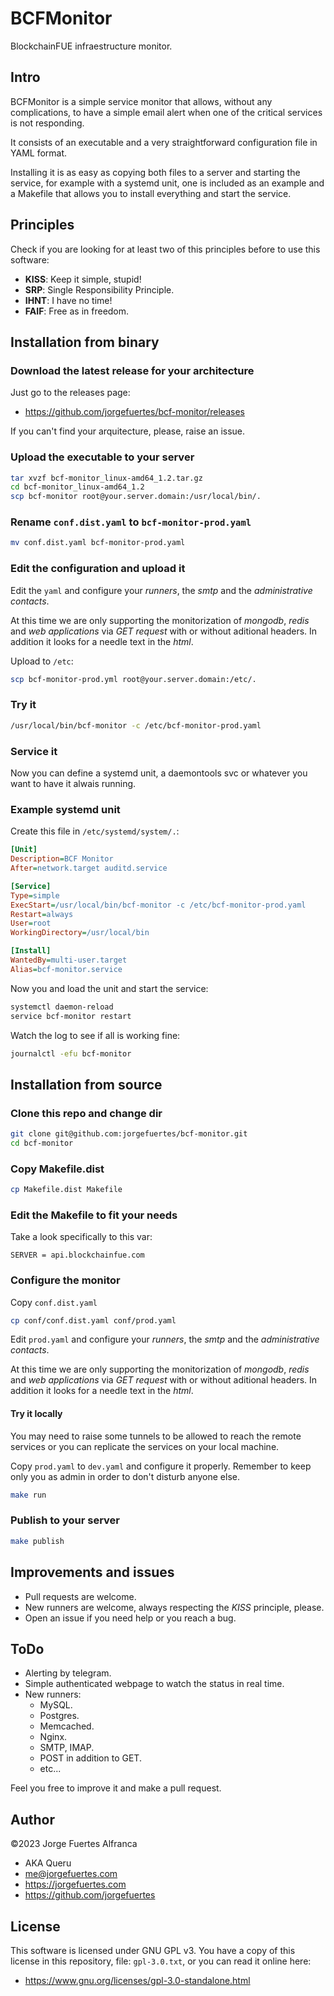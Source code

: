 # BCFMonitor

BlockchainFUE infraestructure monitor.

## Intro

BCFMonitor is a simple service monitor that allows, without any complications, to have a simple email alert when one of the critical services is not responding.

It consists of an executable and a very straightforward configuration file in YAML format.

Installing it is as easy as copying both files to a server and starting the service, for example with a systemd unit, one is included as an example and a Makefile that allows you to install everything and start the service.

## Principles

Check if you are looking for at least two of this principles before to use this software:

- **KISS**: Keep it simple, stupid!
- **SRP**: Single Responsibility Principle.
- **IHNT**: I have no time!
- **FAIF**: Free as in freedom.

## Installation from binary

### Download the latest release for your architecture

Just go to the releases page:

- <https://github.com/jorgefuertes/bcf-monitor/releases>

If you can't find your arquitecture, please, raise an issue.

### Upload the executable to your server

~~~bash
tar xvzf bcf-monitor_linux-amd64_1.2.tar.gz
cd bcf-monitor_linux-amd64_1.2
scp bcf-monitor root@your.server.domain:/usr/local/bin/.
~~~

### Rename `conf.dist.yaml` to `bcf-monitor-prod.yaml`

~~~bash
mv conf.dist.yaml bcf-monitor-prod.yaml
~~~

### Edit the configuration and upload it

Edit the `yaml` and configure your _runners_, the _smtp_ and the _administrative contacts_.

At this time we are only supporting the monitorization of _mongodb_, _redis_ and _web applications_ via _GET request_ with or without aditional headers. In addition it looks for a needle text in the _html_.

Upload to `/etc`:

~~~bash
scp bcf-monitor-prod.yml root@your.server.domain:/etc/.
~~~

### Try it

~~~bash
/usr/local/bin/bcf-monitor -c /etc/bcf-monitor-prod.yaml
~~~

### Service it

Now you can define a systemd unit, a daemontools svc or whatever you want to have it alwais running.

### Example systemd unit

Create this file in `/etc/systemd/system/.`:

~~~ini
[Unit]
Description=BCF Monitor
After=network.target auditd.service

[Service]
Type=simple
ExecStart=/usr/local/bin/bcf-monitor -c /etc/bcf-monitor-prod.yaml
Restart=always
User=root
WorkingDirectory=/usr/local/bin

[Install]
WantedBy=multi-user.target
Alias=bcf-monitor.service
~~~

Now you and load the unit and start the service:

~~~bash
systemctl daemon-reload
service bcf-monitor restart
~~~

Watch the log to see if all is working fine:

~~~bash
journalctl -efu bcf-monitor
~~~

## Installation from source

### Clone this repo and change dir

~~~bash
git clone git@github.com:jorgefuertes/bcf-monitor.git
cd bcf-monitor
~~~

### Copy Makefile.dist

~~~bash
cp Makefile.dist Makefile
~~~

### Edit the Makefile to fit your needs

Take a look specifically to this var:

~~~make
SERVER = api.blockchainfue.com
~~~

### Configure the monitor

Copy `conf.dist.yaml`

~~~bash
cp conf/conf.dist.yaml conf/prod.yaml
~~~

Edit `prod.yaml` and configure your _runners_, the _smtp_ and the _administrative contacts_.

At this time we are only supporting the monitorization of _mongodb_, _redis_ and _web applications_ via _GET request_ with or without aditional headers. In addition it looks for a needle text in the _html_.

#### Try it locally

You may need to raise some tunnels to be allowed to reach the remote services or you can replicate the services on your local machine.

Copy `prod.yaml` to `dev.yaml` and configure it properly. Remember to keep only you as admin in order to don't disturb anyone else.

~~~bash
make run
~~~

### Publish to your server

~~~bash
make publish
~~~

## Improvements and issues

- Pull requests are welcome.
- New runners are welcome, always respecting the _KISS_ principle, please.
- Open an issue if you need help or you reach a bug.

## ToDo

- Alerting by telegram.
- Simple authenticated webpage to watch the status in real time.
- New runners:
  - MySQL.
  - Postgres.
  - Memcached.
  - Nginx.
  - SMTP, IMAP.
  - POST in addition to GET.
  - etc...

Feel you free to improve it and make a pull request.

## Author

©2023 Jorge Fuertes Alfranca

- AKA Queru
- <me@jorgefuertes.com>
- <https://jorgefuertes.com>
- <https://github.com/jorgefuertes>

## License

This software is licensed under GNU GPL v3.
You have a copy of this license in this repository, file: `gpl-3.0.txt`, or you can read it online here:

- <https://www.gnu.org/licenses/gpl-3.0-standalone.html>

